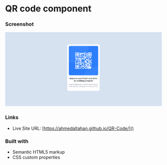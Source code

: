 # QR code component 

### Screenshot

![](screenshot.PNG)

### Links

- Live Site URL: [https://ahmedaltahan.github.io/QR-Code/]()


### Built with

- Semantic HTML5 markup
- CSS custom properties
